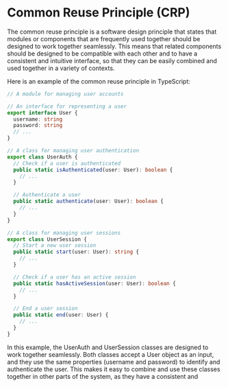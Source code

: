 # Common Reuse Principle (CRP)

The common reuse principle is a software design principle that states that
modules or components that are frequently used together should be designed to
work together seamlessly. This means that related components should be designed
to be compatible with each other and to have a consistent and intuitive
interface, so that they can be easily combined and used together in a variety of
contexts.

Here is an example of the common reuse principle in TypeScript:

```typescript
// A module for managing user accounts

// An interface for representing a user
export interface User {
  username: string
  password: string
  // ...
}

// A class for managing user authentication
export class UserAuth {
  // Check if a user is authenticated
  public static isAuthenticated(user: User): boolean {
    // ...
  }

  // Authenticate a user
  public static authenticate(user: User): boolean {
    // ...
  }
}

// A class for managing user sessions
export class UserSession {
  // Start a new user session
  public static start(user: User): string {
    // ...
  }

  // Check if a user has an active session
  public static hasActiveSession(user: User): boolean {
    // ...
  }

  // End a user session
  public static end(user: User) {
    // ...
  }
}
```

In this example, the UserAuth and UserSession classes are designed to work
together seamlessly. Both classes accept a User object as an input, and they use
the same properties (username and password) to identify and authenticate the
user. This makes it easy to combine and use these classes together in other
parts of the system, as they have a consistent and

